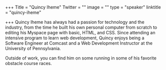 +++
Title = "Quincy Iheme"
Twitter = ""
image = ""
type = "speaker"
linktitle = "quincy-iheme"

+++
Quincy Iheme has always had a passion for technology and the industry, from the time he built his own personal computer from scratch to editing his Myspace page with basic, HTML, and CSS. Since attending an intensive program to learn web development, Quincy enjoys being a Software Engineer at Comcast and a Web Development Instructor at the University of Pennsylvania. 

Outside of work, you can find him on some running in some of his favorite obstacle course races.


